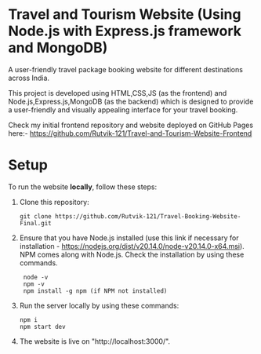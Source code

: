 # Travel and Tourism Website (Using Node.js with Express.js framework and MongoDB)

A user-friendly travel package booking website for different destinations across India.

This project is developed using HTML,CSS,JS (as the frontend) and Node.js,Express.js,MongoDB (as the backend) which is designed to provide a user-friendly and visually appealing interface for your travel booking.

Check my initial frontend repository and website deployed on GitHub Pages here:- https://github.com/Rutvik-121/Travel-and-Tourism-Website-Frontend

# Setup 

To run the website **locally**, follow these steps:

1. Clone this repository:

    ```
    git clone https://github.com/Rutvik-121/Travel-Booking-Website-Final.git
    ```

2. Ensure that you have Node.js installed (use this link if necessary for installation - https://nodejs.org/dist/v20.14.0/node-v20.14.0-x64.msi). NPM comes along with Node.js. Check the installation by using these commands.
  
   ```
    node -v 
    npm -v
    npm install -g npm (if NPM not installed)
   ```

3. Run the server locally by using these commands:

    ```
    npm i
    npm start dev
    ```
    
4. The website is live on "http://localhost:3000/". 

